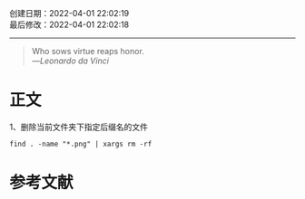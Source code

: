 创建日期：2022-04-01 22:02:19  
最后修改：2022-04-01 22:02:18

- - -

> Who sows virtue reaps honor.  
>—<cite>Leonardo da Vinci</cite>

# 正文

1、删除当前文件夹下指定后缀名的文件

```
find . -name "*.png" | xargs rm -rf
```

# 参考文献
